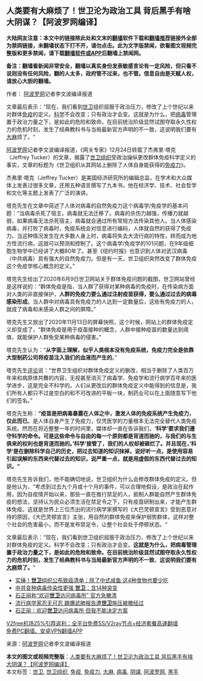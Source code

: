  <h2>人类要有大麻烦了！世卫沦为政治工具 背后黑手有啥大阴谋？【阿波罗网编译】</h2> <p class="notice"><b>大陆网友注意：本文中的链接除此处和文末的<a href="https://github.com/bannedbook/fanqiang" >翻墙</a>软件下载和<a href="https://github.com/killgcd/justmysocks/blob/master/README.md">翻墙推荐</a>链接外全部为禁网链接，未翻墙状态下打不开，请勿点击。此为文字版禁闻，欲看图文视频完整版和更多禁闻，请下载<a href="https://github.com/bannedbook/fanqiang">翻墙软件或APP</a>后翻墙上禁闻网。</p><p>备注：翻墙看新闻非常安全，翻墙以真实身份发表敏感言论有一定风险，但只看不说则没有任何风险，翻的人太多，政府管不过来，也不管。信息自由是天赋人权，请放心大胆的翻墙。</b></p>  <div class="entry"> <p>作者： <span class='wp_keywordlink_affiliate'><a href="https://www.aboluowang.com/" title="阿波罗网" target="_blank">阿波罗网</a></span>记者李文波编译报道</p> <p id="summary">文章最后表示：“现在，我们看到<a href="https://www.bannedbook.org/bnews/tag/%E4%B8%96%E5%8D%AB/" class="st_tag internal_tag" rel="tag" title="标签 世卫 下的日志">世卫</a>组织屈服于政治压力，修改了上个世纪以来对群体<a href="https://www.bannedbook.org/bnews/tag/%E5%85%8D%E7%96%AB/" class="st_tag internal_tag" rel="tag" title="标签 免疫 下的日志">免疫</a>的定义。<span class='wp_keywordlink'><a href="https://www.bannedbook.org/forum11/topic309.html" title="禁片：“科学”的棍子" target="_blank">科学</a></span>不会改变；只有政治才会变。这就是为什么，把<a href="https://www.bannedbook.org/bnews/tag/%e7%97%85%e6%af%92/" class="st_tag internal_tag" rel="tag" title="标签 病毒 下的日志">病毒</a>管理置于政治力量之下，是如此的危险和致命。在目前统治阶级显然试图夺取永久性权力的危机时刻，发生了经典教科书与当局最新官方声明的不一致，这说明我们要有<span class='wp_keywordlink'><a href="https://www.bannedbook.org/bnews/lifebaike/20181016/1013890.html" title="中国留学生试了一下大麻 结果死在回国路上" target="_blank">大麻</a></span>烦了。“</p> <p><a href="https://www.bannedbook.org/bnews/tag/%e9%98%bf%e6%b3%a2%e7%bd%97%e7%bd%91/" class="st_tag internal_tag" rel="tag" title="标签 阿波罗网 下的日志">阿波罗网</a>记者李文波编译报道，《网关专家》12月24日转载了杰弗里·塔克（Jeffrey Tucker）的文章，揭露了<a href="https://www.bannedbook.org/bnews/tag/%E4%B8%96%E5%8D%AB%E7%BB%84%E7%BB%87/" class="st_tag internal_tag" rel="tag" title="标签 世卫组织 下的日志">世卫组织</a>受政治操纵更改群体免疫科学定义的事实，文章的标题为《世卫组织从其网站上删除了人体自身能获得的<a href="https://www.bannedbook.org/bnews/tag/%E5%85%8D%E7%96%AB%E5%8A%9B/" class="st_tag internal_tag" rel="tag" title="标签 免疫力 下的日志">免疫力</a>》。</p>  <p>杰弗里·塔克（Jeffrey Tucker）是美国经济研究所的编辑总监，在学术和大众媒体上发表过很多文章，还用五种语言撰写了九本书。他在经济学、技术、社会哲学和文化等主题上发表了广泛的演讲。</p> <p>塔克先生在文章中简述了人体对病毒的自然免疫力这个病毒学/免疫学的基本问题：“当病毒杀死了宿主，病毒就无法迁移了。病毒的杀伤力越强，传播力就越弱，如果病毒无法杀死宿主，病毒就会通过所有常规方法传染其他人。当人体感染病毒，并打败了病毒时，免疫系统会对信息进行编码，人体就自然的获得了免疫力。当这种情况发生在大多数人身上时，病毒将失去大流行病的特性，转而成为地方性流行病，这就可以预测和控制了。这个病毒学/免疫学的101问题，在9年级细胞生物学中已经讲了大概80年了。甚至《纽约时报》也意识到人体对武汉病毒（中共病毒）具有强大的自然免疫力。但是有一天，世卫组织突然改变了群体免疫这个免疫学核心概念的定义。”</p> <p>塔克先生给出了2020年6月9日世卫网站关于群体免疫问题的截图，世卫网站曾经是这样说的：“群体免疫是指，当人群了获得对某种病毒的免疫时，在传染病方面对人类的非直接保护，<strong>人群的免疫力要么通过注射疫苗获得，要么通过过去的病毒感染形成</strong>。当人群中对病毒具有免疫力的人达到一定数量后，这些有免疫力的人，就成了病毒和未感染人群之间的屏障。”</p>  <p>塔克先生又放出了2020年11月13日的屏幕快照，这个时候，网站上的群体免疫定义却变成了，“群体免疫是用于疫苗接种的概念，人群中接种疫苗的数量达到阈值，就能保护人群免受某种病毒的侵害。”</p> <p>塔克先生认为：“<strong>从字面上理解，似乎人类根本没有免疫系统，免疫力完全是依靠大型制药公司将疫苗注入我们的血液而产生的</strong>。”</p> <p>塔克先生<span class='wp_keywordlink_affiliate'><a href="https://www.bannedbook.org/bnews/comments/" title="新闻评论" target="_blank">评论</a></span>说：“世界卫生组织对群体免疫定义的删改，相当于删除了人类百万年来和病原体共舞的内容，无视甚至消灭了病毒学、免疫学和流行病学百年来的医学进步，这是完全不科学的。人们从更改后的群体免疫定义中能得到的信息是，我们所有人都只不过是空白的和不可改进的平板一块，制药业可以在上面随意写下他们的签名。”</p>  <p>塔克先生称：<strong>“疫苗是把病毒暴露在人体之中，激发人体的免疫系统产生免疫力，仅此而已</strong>。是人体自身产生了免疫力，仅凭医学的力量根本无法完全替代人类免疫系统。然而在将近整整一年的时间里，媒体却一直在告诉我们，<strong>‘科学‘要求我们遵守科学的命令。可是这些命令与自由的每一个原则都是背道而驰的，与我们的与生俱来的权利也是背道而驰的。’科学‘接管了，我们的人权却被砸烂了。并且现在，’科学‘是在删除科学自己的历史，把过去知道的知识抹掉，说好听一点，是使用容易引起误解的东西来代替过去的知识，说严重一点，就是用虚假的东西代替过去的知识。“</strong></p> <p>塔克先生告诉我们，他不能确切地说，世卫组织为什么会修改群体免疫的定义。但是他认为，“考虑到过去九个月或十个月的事件，可以合理地假设，是政治在起作用，因为自疫情开始以来，那些一直在推行禁足的人，抵制人群能自然产生群体免疫的想法，坚持认为民众必须生活在禁足令之下，只有疫苗研制出来，才能产生群体免疫。这就是世界上三位杰出的流行病学家撰写的《大巴灵顿宣言》受到恶意对待的原因，《大巴灵顿宣言》主张，用自然的群体免疫来保护弱势群体，这样对整个社会的危害最小，而不是发布禁足令，让整个社会处于停顿状态。“</p> <p>文章最后表示：“现在，我们看到世卫组织屈服于政治压力，修改了上个世纪以来对群体免疫的定义。科学不会改变；只有政治才会变。<strong>这就是为什么，把病毒管理置于政治力量之下，是如此的危险和致命。在目前统治阶级显然试图夺取永久性权力的危机时刻，发生了经典教科书与当局最新官方声明的不一致</strong>，<strong>这说明我们要有<a href="https://www.bannedbook.org/bnews/tag/%E5%A4%A7%E9%BA%BB/" class="st_tag internal_tag" rel="tag" title="标签 大麻 下的日志">大麻</a>烦了。</strong>“</p>  <ul class='op-related-articles' title='相关阅读'> <li><a href='https://www.bannedbook.org/bnews/health/20201226/1455227.html' target='_blank'>实锤！<b>世卫</b>组织公布致癌清单：除了中式咸鱼 这4种食物也要少吃</a></li> <li><a href='https://www.bannedbook.org/bnews/worldnews/20201224/1454050.html' target='_blank'>中共变种病毒传染性更强 <b>世卫</b>：含14种突变</a></li> <li><a href='https://www.bannedbook.org/bnews/cnnews/20201224/1453949.html' target='_blank'>石正丽称“欢迎<b>世卫</b>访问病毒所” 官方急撇清</a></li> <li><a href='https://www.bannedbook.org/bnews/worldnews/20201224/1453807.html' target='_blank'>流行病学家忍无可忍 踢爆武肺报告遭<b>世卫</b>施压被撤经过</a></li> <li><a href='https://www.bannedbook.org/bnews/headline/20201223/1453670.html' target='_blank'>石正丽：欢迎<b>世卫</b>访问病毒所 但我不能决定方案</a></li> </ul> <p class="texttj"> <a href="https://github.com/bannedbook/fanqiang/wiki/V2ray%E6%9C%BA%E5%9C%BA" target="_blank">V2free机场25%引荐返利：全平台免费SS/V2ray节点+经济套餐高速翻墙</a><br/> <a href="https://github.com/bannedbook/fanqiang/wiki/%E7%A6%81%E9%97%BB%E7%BD%91%E5%AE%89%E5%8D%93%E7%BF%BB%E5%A2%99%E6%96%B0%E9%97%BBAPP" target="_blank">免费PC翻墙、安卓VPN翻墙APP</a></p><p> 来源：<a href="https://www.aboluowang.com/2020/1226/1538446.html" target="_blank">阿波罗网</a>记者李文波编译报道 </p><a name='sharetosocial'></a>       <div><b>本文的图文或视频完整版</b>：<a href='https://www.bannedbook.org/bnews/cnnews/20201226/1455352.html'>人类要有大麻烦了！世卫沦为政治工具 背后黑手有啥大阴谋？【阿波罗网编译】</a></div>  </div><!--END ENTRY--> <div class="postfooter"> <div>本文标签：<a href="https://www.bannedbook.org/bnews/tag/%E4%B8%96%E5%8D%AB/" rel="tag">世卫</a>, <a href="https://www.bannedbook.org/bnews/tag/%E4%B8%96%E5%8D%AB%E7%BB%84%E7%BB%87/" rel="tag">世卫组织</a>, <a href="https://www.bannedbook.org/bnews/tag/%E5%85%8D%E7%96%AB/" rel="tag">免疫</a>, <a href="https://www.bannedbook.org/bnews/tag/%E5%85%8D%E7%96%AB%E5%8A%9B/" rel="tag">免疫力</a>, <a href="https://www.bannedbook.org/bnews/tag/%E5%A4%A7%E9%BA%BB/" rel="tag">大麻</a>, <a href="https://www.bannedbook.org/bnews/tag/%e7%97%85%e6%af%92/" rel="tag">病毒</a>, <a href="https://www.bannedbook.org/bnews/tag/%E9%98%B4%E8%B0%8B/" rel="tag">阴谋</a>, <a href="https://www.bannedbook.org/bnews/tag/%e9%98%bf%e6%b3%a2%e7%bd%97%e7%bd%91/" rel="tag">阿波罗网</a>, <a href="https://www.bannedbook.org/bnews/tag/%E9%BB%91%E6%89%8B/" rel="tag">黑手</a></div>  </div><!--END POSTFOOTER--> 
